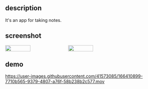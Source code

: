 ## description
It's an app for taking notes.

## screenshot
<div style="display: flex;">
  <img src="https://user-images.githubusercontent.com/41573085/166409006-9ed390b0-e9b3-4d6a-8d26-8e0a150a7a6f.png" width="40%">
  <img src="https://user-images.githubusercontent.com/41573085/166409051-21c9ac4f-f715-48ff-9734-bd5ae84763ec.png" width="40%">
</div>

## demo
https://user-images.githubusercontent.com/41573085/166410899-7710b565-9379-4807-a76f-58b238b2c577.mov

